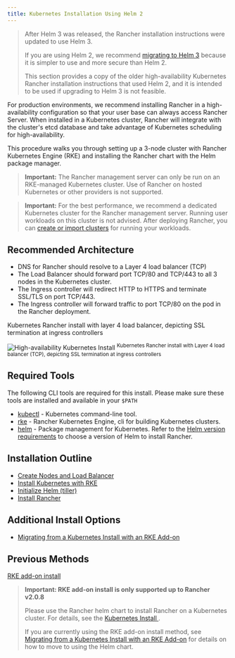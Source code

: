 ```yaml
---
title: Kubernetes Installation Using Helm 2
---
```


> After Helm 3 was released, the Rancher installation instructions were updated to use Helm 3.
>
> If you are using Helm 2, we recommend [migrating to Helm 3](https://helm.sh/blog/migrate-from-helm-v2-to-helm-v3/) because it is simpler to use and more secure than Helm 2.
>
> This section provides a copy of the older high-availability Kubernetes Rancher installation instructions that used Helm 2, and it is intended to be used if upgrading to Helm 3 is not feasible.

For production environments, we recommend installing Rancher in a high-availability configuration so that your user base can always access Rancher Server. When installed in a Kubernetes cluster, Rancher will integrate with the cluster's etcd database and take advantage of Kubernetes scheduling for high-availability.

This procedure walks you through setting up a 3-node cluster with Rancher Kubernetes Engine (RKE) and installing the Rancher chart with the Helm package manager.

> **Important:** The Rancher management server can only be run on an RKE-managed Kubernetes cluster. Use of Rancher on hosted Kubernetes or other providers is not supported.

> **Important:** For the best performance, we recommend a dedicated Kubernetes cluster for the Rancher management server. Running user workloads on this cluster is not advised. After deploying Rancher, you can [create or import clusters](kubernetes-clusters-in-rancher-setup.md) for running your workloads.

## Recommended Architecture

- DNS for Rancher should resolve to a Layer 4 load balancer (TCP)
- The Load Balancer should forward port TCP/80 and TCP/443 to all 3 nodes in the Kubernetes cluster.
- The Ingress controller will redirect HTTP to HTTPS and terminate SSL/TLS on port TCP/443.
- The Ingress controller will forward traffic to port TCP/80 on the pod in the Rancher deployment.

<figcaption>Kubernetes Rancher install with layer 4 load balancer, depicting SSL termination at ingress controllers</figcaption>

![High-availability Kubernetes Install](/img/ha/rancher2ha.svg)
<sup>Kubernetes Rancher install with Layer 4 load balancer (TCP), depicting SSL termination at ingress controllers</sup>

## Required Tools

The following CLI tools are required for this install. Please make sure these tools are installed and available in your `$PATH`

- [kubectl](https://kubernetes.io/docs/tasks/tools/install-kubectl/#install-kubectl) - Kubernetes command-line tool.
- [rke](https://rancher.com/docs/rke/latest/en/installation/) - Rancher Kubernetes Engine, cli for building Kubernetes clusters.
- [helm](https://docs.helm.sh/using_helm/#installing-helm) - Package management for Kubernetes. Refer to the [Helm version requirements](../getting-started/installation-and-upgrade/resources/helm-version-requirements.md) to choose a version of Helm to install Rancher.

## Installation Outline

- [Create Nodes and Load Balancer](./helm2-create-nodes-lb.md)
- [Install Kubernetes with RKE](./helm2-kubernetes-rke.md)
- [Initialize Helm (tiller)](./helm2-helm-init.md)
- [Install Rancher](./helm-rancher.md)

## Additional Install Options

- [Migrating from a Kubernetes Install with an RKE Add-on](../getting-started/installation-and-upgrade/install-upgrade-on-a-kubernetes-cluster/upgrades/migrating-from-rke-add-on.md)

## Previous Methods

[RKE add-on install](./helm2-rke-add-on.md)

> **Important: RKE add-on install is only supported up to Rancher v2.0.8**
>
> Please use the Rancher helm chart to install Rancher on a Kubernetes cluster. For details, see the [Kubernetes Install ](../getting-started/installation-and-upgrade/resources/helm-version-requirements.md).
>
> If you are currently using the RKE add-on install method, see [Migrating from a Kubernetes Install with an RKE Add-on](../getting-started/installation-and-upgrade/install-upgrade-on-a-kubernetes-cluster/upgrades/migrating-from-rke-add-on.md) for details on how to move to using the Helm chart.
